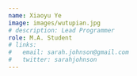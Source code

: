 ```yaml
---
name: Xiaoyu Ye
image: images/wutupian.jpg
# description: Lead Programmer
role: M.A. Student
# links:
#   email: sarah.johnson@gmail.com
#   twitter: sarahjohnson
---
```




